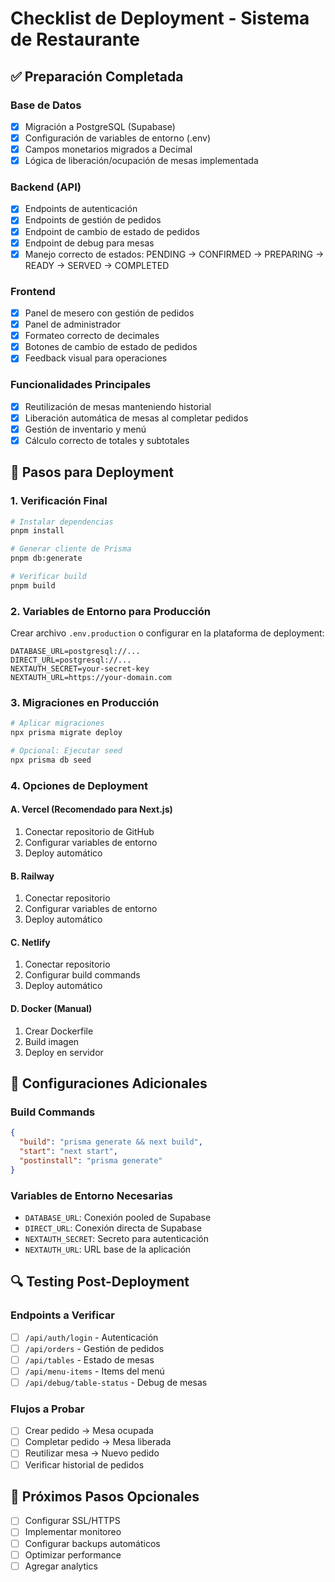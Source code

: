 # Checklist de Deployment - Sistema de Restaurante

## ✅ Preparación Completada

### Base de Datos
- [x] Migración a PostgreSQL (Supabase)
- [x] Configuración de variables de entorno (.env)
- [x] Campos monetarios migrados a Decimal
- [x] Lógica de liberación/ocupación de mesas implementada

### Backend (API)
- [x] Endpoints de autenticación
- [x] Endpoints de gestión de pedidos
- [x] Endpoint de cambio de estado de pedidos
- [x] Endpoint de debug para mesas
- [x] Manejo correcto de estados: PENDING → CONFIRMED → PREPARING → READY → SERVED → COMPLETED

### Frontend
- [x] Panel de mesero con gestión de pedidos
- [x] Panel de administrador
- [x] Formateo correcto de decimales
- [x] Botones de cambio de estado de pedidos
- [x] Feedback visual para operaciones

### Funcionalidades Principales
- [x] Reutilización de mesas manteniendo historial
- [x] Liberación automática de mesas al completar pedidos
- [x] Gestión de inventario y menú
- [x] Cálculo correcto de totales y subtotales

## 🚀 Pasos para Deployment

### 1. Verificación Final
```bash
# Instalar dependencias
pnpm install

# Generar cliente de Prisma
pnpm db:generate

# Verificar build
pnpm build
```

### 2. Variables de Entorno para Producción
Crear archivo `.env.production` o configurar en la plataforma de deployment:
```
DATABASE_URL=postgresql://...
DIRECT_URL=postgresql://...
NEXTAUTH_SECRET=your-secret-key
NEXTAUTH_URL=https://your-domain.com
```

### 3. Migraciones en Producción
```bash
# Aplicar migraciones
npx prisma migrate deploy

# Opcional: Ejecutar seed
npx prisma db seed
```

### 4. Opciones de Deployment

#### A. Vercel (Recomendado para Next.js)
1. Conectar repositorio de GitHub
2. Configurar variables de entorno
3. Deploy automático

#### B. Railway
1. Conectar repositorio
2. Configurar variables de entorno
3. Deploy automático

#### C. Netlify
1. Conectar repositorio
2. Configurar build commands
3. Deploy automático

#### D. Docker (Manual)
1. Crear Dockerfile
2. Build imagen
3. Deploy en servidor

## 📝 Configuraciones Adicionales

### Build Commands
```json
{
  "build": "prisma generate && next build",
  "start": "next start",
  "postinstall": "prisma generate"
}
```

### Variables de Entorno Necesarias
- `DATABASE_URL`: Conexión pooled de Supabase
- `DIRECT_URL`: Conexión directa de Supabase
- `NEXTAUTH_SECRET`: Secreto para autenticación
- `NEXTAUTH_URL`: URL base de la aplicación

## 🔍 Testing Post-Deployment

### Endpoints a Verificar
- [ ] `/api/auth/login` - Autenticación
- [ ] `/api/orders` - Gestión de pedidos
- [ ] `/api/tables` - Estado de mesas
- [ ] `/api/menu-items` - Items del menú
- [ ] `/api/debug/table-status` - Debug de mesas

### Flujos a Probar
- [ ] Crear pedido → Mesa ocupada
- [ ] Completar pedido → Mesa liberada
- [ ] Reutilizar mesa → Nuevo pedido
- [ ] Verificar historial de pedidos

## 🎯 Próximos Pasos Opcionales
- [ ] Configurar SSL/HTTPS
- [ ] Implementar monitoreo
- [ ] Configurar backups automáticos
- [ ] Optimizar performance
- [ ] Agregar analytics
